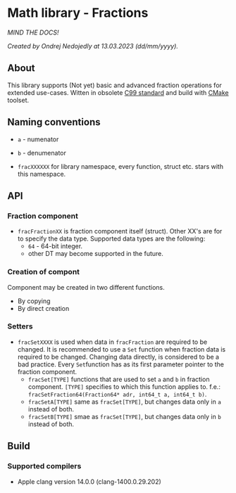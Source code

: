 # Math library - Fractions

*MIND THE DOCS!*

*Created by Ondrej Nedojedly at 13.03.2023 (dd/mm/yyyy).*
## About
This library supports (Not yet) basic and advanced fraction operations for extended use-cases. Witten in obsolete [C99 standard]() and build with [CMake]() toolset.

## Naming conventions
* `a` - numenator
* `b` - denumenator

* `fracXXXXXX` for library namespace, every function, struct etc. stars with this namespace.

## API
### Fraction component
* `fracFractionXX` is fraction component itself (struct). Other XX's are for to specify the data type. Supported data types are the following:
  * `64` - 64-bit integer.
  * other DT may become supported in the future.

### Creation of compont
Component may be created in two different functions.
* By copying
* By direct creation

### Setters
* `fracSetXXXX` is used when data in `fracFraction` are required to be changed. It is recommended to use a `Set` function when fraction data is required to be changed. Changing data directly, is considered to be a bad practice. Every `Set`function has as its first parameter pointer to the fraction component.
  * `fracSet[TYPE]` functions that are used to set `a` and `b` in fraction component. `[TYPE]` specifies to which this function applies to. f.e.: `fracSetFraction64(Fraction64* adr, int64_t a, int64_t b)`.
  * `fracSetA[TYPE]` same as `fracSet[TYPE]`, but changes data only in `a` instead of both.
  * `fracSetB[TYPE]` smae as `fracSet[TYPE]`, but changes data only in `b` instead of both.

## Build

### Supported compilers
* Apple clang version 14.0.0 (clang-1400.0.29.202)


